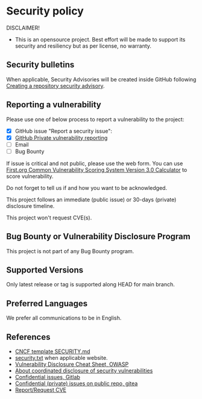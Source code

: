 # Security policy

DISCLAIMER!

* This is an opensource project. Best effort will be made to support its security and resiliency but as per license, no warranty.

## Security bulletins

When applicable, Security Advisories will be created inside GitHub following [Creating a repository security advisory](https://docs.github.com/en/code-security/security-advisories/repository-security-advisories/creating-a-repository-security-advisory).

## Reporting a vulnerability

Please use one of below process to report a vulnerability to the project:

<!-- Full Disclosure -->
* [x] GitHub issue "Report a security issue":
* [x] [GitHub Private vulnerability reporting](https://docs.github.com/en/code-security/security-advisories/guidance-on-reporting-and-writing/privately-reporting-a-security-vulnerability)
* [ ] Email
* [ ] Bug Bounty

If issue is critical and not public, please use the web form.
You can use [First.org Common Vulnerability Scoring System Version 3.0 Calculator](https://www.first.org/cvss/calculator/3.0) to score vulnerability.

Do not forget to tell us if and how you want to be acknowledged.

This project follows an immediate (public issue) or 30-days (private) disclosure timeline.

This project won't request CVE(s).

## Bug Bounty or Vulnerability Disclosure Program

This project is not part of any Bug Bounty program.

## Supported Versions

Only latest release or tag is supported along HEAD for main branch.

## Preferred Languages

We prefer all communications to be in English.

## References

* [CNCF template SECURITY.md](https://github.com/cncf/tag-security/blob/main/project-resources/templates/SECURITY.md)
* [security.txt](https://securitytxt.org/) when applicable website.
* [Vulnerability Disclosure Cheat Sheet, OWASP](https://cheatsheetseries.owasp.org/cheatsheets/Vulnerability_Disclosure_Cheat_Sheet.html)
* [About coordinated disclosure of security vulnerabilities](https://docs.github.com/en/code-security/security-advisories/guidance-on-reporting-and-writing/about-coordinated-disclosure-of-security-vulnerabilities)
* [Confidential issues, Gitlab](https://docs.gitlab.com/ee/user/project/issues/confidential_issues.html)
* [Confidential (private) issues on public repo, gitea](https://github.com/go-gitea/gitea/issues/3217)
* [Report/Request CVE](https://www.cve.org/ResourcesSupport/ReportRequest)
